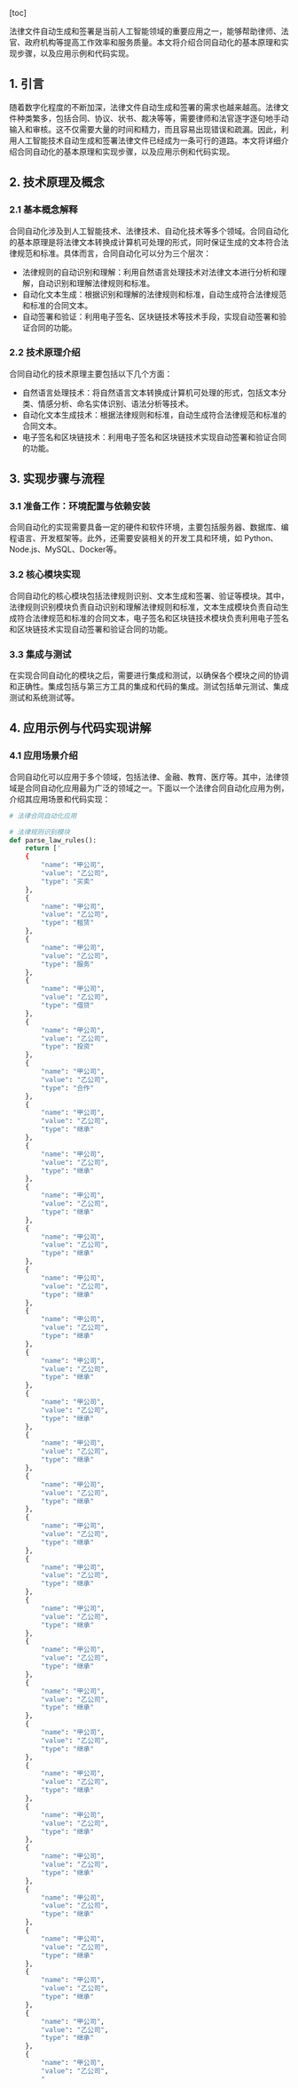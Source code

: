 
[toc]                    
                
                
法律文件自动生成和签署是当前人工智能领域的重要应用之一，能够帮助律师、法官、政府机构等提高工作效率和服务质量。本文将介绍合同自动化的基本原理和实现步骤，以及应用示例和代码实现。

## 1. 引言

随着数字化程度的不断加深，法律文件自动生成和签署的需求也越来越高。法律文件种类繁多，包括合同、协议、状书、裁决等等，需要律师和法官逐字逐句地手动输入和审核。这不仅需要大量的时间和精力，而且容易出现错误和疏漏。因此，利用人工智能技术自动生成和签署法律文件已经成为一条可行的道路。本文将详细介绍合同自动化的基本原理和实现步骤，以及应用示例和代码实现。

## 2. 技术原理及概念

### 2.1 基本概念解释

合同自动化涉及到人工智能技术、法律技术、自动化技术等多个领域。合同自动化的基本原理是将法律文本转换成计算机可处理的形式，同时保证生成的文本符合法律规范和标准。具体而言，合同自动化可以分为三个层次：

- 法律规则的自动识别和理解：利用自然语言处理技术对法律文本进行分析和理解，自动识别和理解法律规则和标准。
- 自动化文本生成：根据识别和理解的法律规则和标准，自动生成符合法律规范和标准的合同文本。
- 自动签署和验证：利用电子签名、区块链技术等技术手段，实现自动签署和验证合同的功能。

### 2.2 技术原理介绍

合同自动化的技术原理主要包括以下几个方面：

- 自然语言处理技术：将自然语言文本转换成计算机可处理的形式，包括文本分类、情感分析、命名实体识别、语法分析等技术。
- 自动化文本生成技术：根据法律规则和标准，自动生成符合法律规范和标准的合同文本。
- 电子签名和区块链技术：利用电子签名和区块链技术实现自动签署和验证合同的功能。

## 3. 实现步骤与流程

### 3.1 准备工作：环境配置与依赖安装

合同自动化的实现需要具备一定的硬件和软件环境，主要包括服务器、数据库、编程语言、开发框架等。此外，还需要安装相关的开发工具和环境，如 Python、Node.js、MySQL、Docker等。

### 3.2 核心模块实现

合同自动化的核心模块包括法律规则识别、文本生成和签署、验证等模块。其中，法律规则识别模块负责自动识别和理解法律规则和标准，文本生成模块负责自动生成符合法律规范和标准的合同文本，电子签名和区块链技术模块负责利用电子签名和区块链技术实现自动签署和验证合同的功能。

### 3.3 集成与测试

在实现合同自动化的模块之后，需要进行集成和测试，以确保各个模块之间的协调和正确性。集成包括与第三方工具的集成和代码的集成。测试包括单元测试、集成测试和系统测试等。

## 4. 应用示例与代码实现讲解

### 4.1 应用场景介绍

合同自动化可以应用于多个领域，包括法律、金融、教育、医疗等。其中，法律领域是合同自动化应用最为广泛的领域之一。下面以一个法律合同自动化应用为例，介绍其应用场景和代码实现：

```python
# 法律合同自动化应用

# 法律规则识别模块
def parse_law_rules():
    return ['
    {
        "name": "甲公司",
        "value": "乙公司",
        "type": "买卖"
    },
    {
        "name": "甲公司",
        "value": "乙公司",
        "type": "租赁"
    },
    {
        "name": "甲公司",
        "value": "乙公司",
        "type": "服务"
    },
    {
        "name": "甲公司",
        "value": "乙公司",
        "type": "借贷"
    },
    {
        "name": "甲公司",
        "value": "乙公司",
        "type": "投资"
    },
    {
        "name": "甲公司",
        "value": "乙公司",
        "type": "合作"
    },
    {
        "name": "甲公司",
        "value": "乙公司",
        "type": "继承"
    },
    {
        "name": "甲公司",
        "value": "乙公司",
        "type": "继承"
    },
    {
        "name": "甲公司",
        "value": "乙公司",
        "type": "继承"
    },
    {
        "name": "甲公司",
        "value": "乙公司",
        "type": "继承"
    },
    {
        "name": "甲公司",
        "value": "乙公司",
        "type": "继承"
    },
    {
        "name": "甲公司",
        "value": "乙公司",
        "type": "继承"
    },
    {
        "name": "甲公司",
        "value": "乙公司",
        "type": "继承"
    },
    {
        "name": "甲公司",
        "value": "乙公司",
        "type": "继承"
    },
    {
        "name": "甲公司",
        "value": "乙公司",
        "type": "继承"
    },
    {
        "name": "甲公司",
        "value": "乙公司",
        "type": "继承"
    },
    {
        "name": "甲公司",
        "value": "乙公司",
        "type": "继承"
    },
    {
        "name": "甲公司",
        "value": "乙公司",
        "type": "继承"
    },
    {
        "name": "甲公司",
        "value": "乙公司",
        "type": "继承"
    },
    {
        "name": "甲公司",
        "value": "乙公司",
        "type": "继承"
    },
    {
        "name": "甲公司",
        "value": "乙公司",
        "type": "继承"
    },
    {
        "name": "甲公司",
        "value": "乙公司",
        "type": "继承"
    },
    {
        "name": "甲公司",
        "value": "乙公司",
        "type": "继承"
    },
    {
        "name": "甲公司",
        "value": "乙公司",
        "type": "继承"
    },
    {
        "name": "甲公司",
        "value": "乙公司",
        "type": "继承"
    },
    {
        "name": "甲公司",
        "value": "乙公司",
        "type": "继承"
    },
    {
        "name": "甲公司",
        "value": "乙公司",
        "type": "继承"
    },
    {
        "name": "甲公司",
        "value": "乙公司",
        "type": "继承"
    },
    {
        "name": "甲公司",
        "value": "乙公司",
        "type": "继承"
    },
    {
        "name": "甲公司",
        "value": "乙公司",
        "

